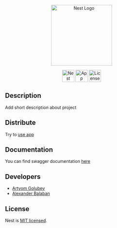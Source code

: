 <p align="center">
  <a href="http://nestjs.com/" target="blank"><img src="https://nestjs.com/img/logo-small.svg" width="200" alt="Nest Logo" /></a>
</p>

<p align="center">
    <img src="https://nestjs.com/img/logo-small.svg" width="40" alt="Nest version" />
    <img src="https://nestjs.com/img/logo-small.svg" width="40" alt="App version" />
    <img src="https://nestjs.com/img/logo-small.svg" width="40" alt="License" />
</p>

## Description

Add short description about project

## Distribute

Try to [use app](freedomindz.site/auth/sign-in)

## Documentation

You can find swagger documentation [here](https://api.freedomindz.site/api/v1/swagger)

## Developers

 - [Artyom Golubev](https://github.com/Artyom099)
 - [Alexander Balaban](https://github.com/alexanderbalaban24)

## License

Nest is [MIT licensed](LICENSE).
